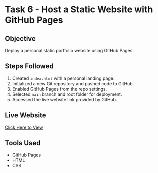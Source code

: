 # Task 6 - Host a Static Website with GitHub Pages

## Objective
Deploy a personal static portfolio website using GitHub Pages.

## Steps Followed
1. Created `index.html` with a personal landing page.
2. Initialized a new Git repository and pushed code to GitHub.
3. Enabled GitHub Pages from the repo settings.
4. Selected `main` branch and root folder for deployment.
5. Accessed the live website link provided by GitHub.

## Live Website
[Click Here to View](https://ShivaSai06.github.io/devops_task6/)

## Tools Used
- GitHub Pages
- HTML
- CSS
